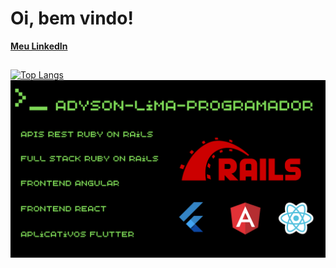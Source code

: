 # Oi, bem vindo!
<a href="https://www.linkedin.com/in/adyson-lima-programador/"><strong>Meu LinkedIn</strong></a>
##
[![Top Langs](https://github-readme-stats.vercel.app/api/top-langs/?username=Adyson-Lima-Programador&layout=compact)](https://github.com/Adyson-Lima-Programador/github-readme-stats)
<img src="https://github.com/Adyson-Lima-Programador/Adyson-Lima-Programador/blob/main/Adyson-Lima-Programador.png" width="100%" height="50%">
